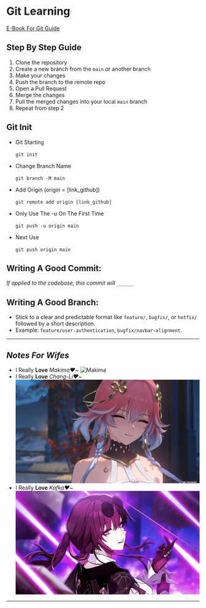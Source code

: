 # **Git Learning**

[E-Book For Git Guide](https://drive.google.com/file/d/1WZqUf7uMCjVH5A7vXGqymX4PJyJ-F0Vp/view?usp=sharing)

## Step By Step Guide

1. Clone the repository
2. Create a new branch from the `main` or another branch
3. Make your changes
4. Push the branch to the remote repo
5. Open a Pull Request
6. Merge the changes
7. Pull the merged changes into your local `main` branch
8. Repeat from step 2

## Git Init

- Git Starting

  `git init`

- Change Branch Name

  `git branch -M main`

- Add Origin (origin = [link_github])

  `git remote add origin [link_github]`

- Only Use The -u On The First Time

  `git push -u origin main`

- Next Use

  `git push origin main`

## Writing A Good Commit:

_If applied to the codebase, this commit will `______`_

## Writing A Good Branch:

- Stick to a clear and predictable format like `feature/`, `bugfix/`, or `hotfix/` followed by a short description.
- Example: `feature/user-authentication`, `bugfix/navbar-alignment`.

---

## _Notes For Wifes_

- I Really **Love** _Makima❤️~_
  ![Makima](image/makima.png)
- I Really **Love** _Chang-Li❤️~_
  ![Chang-Li](image/changli.png)
- I Really **Love** _Kafka❤️~_
  ![Chang-Li](image/kafka.png)

---
